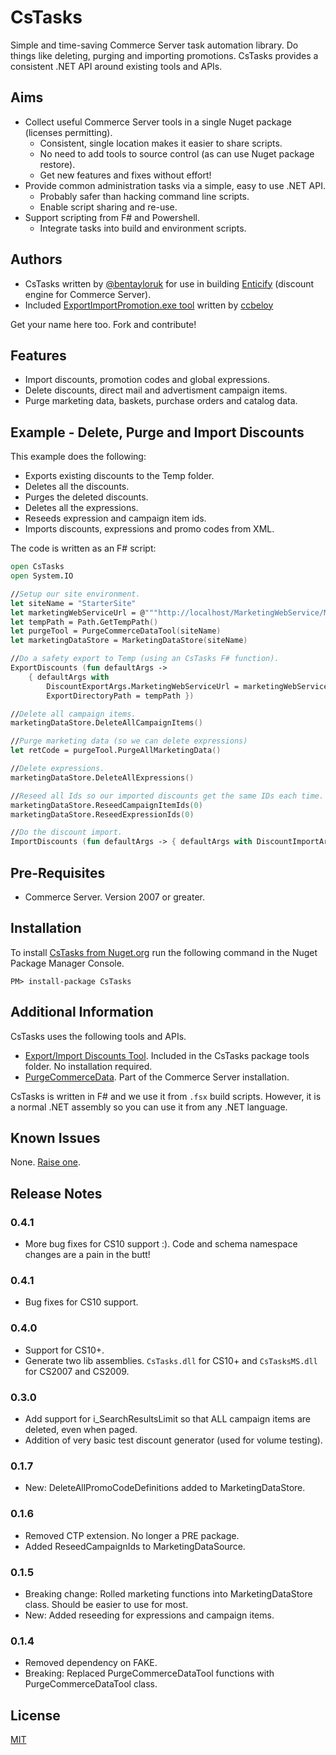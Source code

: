 # CsTasks

Simple and time-saving Commerce Server task automation library.  Do things like deleting, purging and importing promotions.  CsTasks provides a consistent .NET API around existing tools and APIs.  

## Aims

* Collect useful Commerce Server tools in a single Nuget package (licenses permitting).
    * Consistent, single location makes it easier to share scripts.
    * No need to add tools to source control (as can use Nuget package restore).
    * Get new features and fixes without effort!
* Provide common administration tasks via a simple, easy to use .NET API.
    * Probably safer than hacking command line scripts.
    * Enable script sharing and re-use.
* Support scripting from F# and Powershell.
    * Integrate tasks into build and environment scripts.

## Authors

* CsTasks written by [@bentayloruk](http://twitter.com/bentayloruk) for use in building [Enticify](http://www.enticify.com/) (discount engine for Commerce Server).
* Included [ExportImportPromotion.exe tool](http://archive.msdn.microsoft.com/ExportImportDiscount) written by [ccbeloy](http://archive.msdn.microsoft.com/UserAccount/UserProfile.aspx?UserName=ccbeloy)

Get your name here too.  Fork and contribute!

## Features

* Import discounts, promotion codes and global expressions.
* Delete discounts, direct mail and advertisment campaign items.
* Purge marketing data, baskets, purchase orders and catalog data.

## Example - Delete, Purge and Import Discounts

This example does the following:

- Exports existing discounts to the Temp folder.
- Deletes all the discounts.
- Purges the deleted discounts.
- Deletes all the expressions.
- Reseeds expression and campaign item ids.
- Imports discounts, expressions and promo codes from XML.

The code is written as an F# script:

```fsharp	
open CsTasks
open System.IO

//Setup our site environment.
let siteName = "StarterSite"
let marketingWebServiceUrl = @"""http://localhost/MarketingWebService/MarketingWebService.asmx""" 
let tempPath = Path.GetTempPath()
let purgeTool = PurgeCommerceDataTool(siteName)
let marketingDataStore = MarketingDataStore(siteName)

//Do a safety export to Temp (using an CsTasks F# function).
ExportDiscounts (fun defaultArgs ->
    { defaultArgs with
        DiscountExportArgs.MarketingWebServiceUrl = marketingWebServiceUrl
        ExportDirectoryPath = tempPath })

//Delete all campaign items.
marketingDataStore.DeleteAllCampaignItems()

//Purge marketing data (so we can delete expressions)
let retCode = purgeTool.PurgeAllMarketingData()

//Delete expressions.
marketingDataStore.DeleteAllExpressions()

//Reseed all Ids so our imported discounts get the same IDs each time.
marketingDataStore.ReseedCampaignItemIds(0)
marketingDataStore.ReseedExpressionIds(0)

//Do the discount import.
ImportDiscounts (fun defaultArgs -> { defaultArgs with DiscountImportArgs.MarketingWebServiceUrl = marketingWebServiceUrl})
```

## Pre-Requisites

* Commerce Server.  Version 2007 or greater.

## Installation

To install [CsTasks from Nuget.org](https://nuget.org/packages/CsTasks/) run the following command in the Nuget Package Manager Console.

`PM> install-package CsTasks`
 
## Additional Information

CsTasks uses the following tools and APIs.  

* [Export/Import Discounts Tool](http://archive.msdn.microsoft.com/ExportImportDiscount).  Included in the CsTasks package tools folder.  No installation required.
* [PurgeCommerceData](http://msdn.microsoft.com/en-us/library/cc515165.aspx#PurgeCommerceData).  Part of the Commerce Server installation.

CsTasks is written in F# and we use it from `.fsx` build scripts.  However, it is a normal .NET assembly so you can use it from any .NET language.

## Known Issues

None.  [Raise one](https://github.com/enticify/CsTasks/issues).

## Release Notes

### 0.4.1

* More bug fixes for CS10 support :).  Code and schema namespace changes are a pain in the butt!

### 0.4.1

* Bug fixes for CS10 support.

### 0.4.0

* Support for CS10+.
* Generate two lib assemblies.  `CsTasks.dll` for CS10+ and `CsTasksMS.dll` for CS2007 and CS2009.

### 0.3.0

* Add support for i_SearchResultsLimit so that ALL campaign items are deleted, even when paged.
* Addition of very basic test discount generator (used for volume testing).

### 0.1.7

* New: DeleteAllPromoCodeDefinitions added to MarketingDataStore.

### 0.1.6

* Removed CTP extension.  No longer a PRE package.
* Added ReseedCampaignIds to MarketingDataSource.

### 0.1.5

* Breaking change:  Rolled marketing functions into MarketingDataStore class.  Should be easier to use for most.
* New:  Added reseeding for expressions and campaign items.

### 0.1.4

* Removed dependency on FAKE.
* Breaking:  Replaced PurgeCommerceDataTool functions with PurgeCommerceDataTool class.

## License

[MIT](https://github.com/enticify/CsSpy/blob/master/LICENSE.md)
